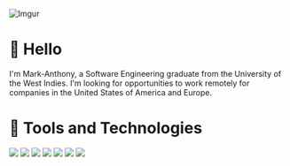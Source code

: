 ![Imgur](https://i.imgur.com/w7zWmld.png)

# :wave: Hello

I'm Mark-Anthony, a Software Engineering graduate from the University of the West Indies. I'm looking for opportunities to work remotely for companies in the United States of America and Europe.

# :toolbox: Tools and Technologies

![](https://img.shields.io/badge/JavaScript-yellow)
![](https://img.shields.io/badge/React-blue)
![](https://img.shields.io/badge/Java-red)
![](https://img.shields.io/badge/Python-green)
![](https://img.shields.io/badge/PHP-ff69b4)
![](https://img.shields.io/badge/HTML-orange)
![](https://img.shields.io/badge/CSS-9cf)
